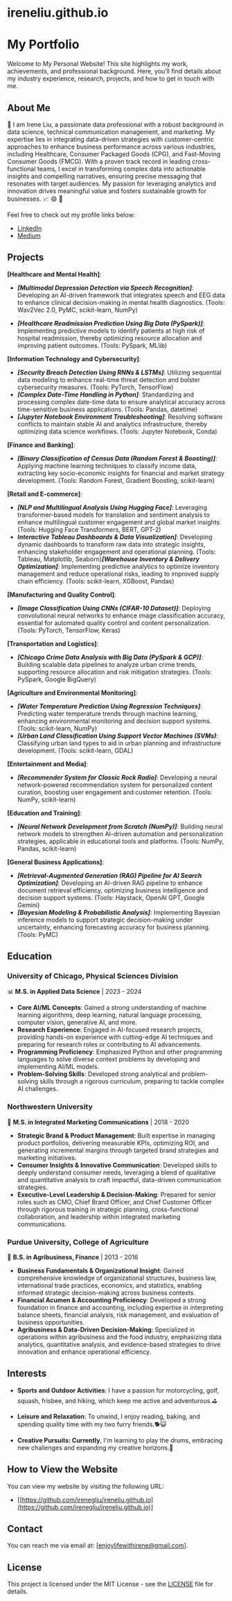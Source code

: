 # ireneliu.github.io
# My Portfolio

Welcome to My Personal Website! This site highlights my work, achievements, and professional background. Here, you’ll find details about my industry experience, research, projects, and how to get in touch with me.

## About Me

:wave: ​I am Irene Liu, a passionate data professional with a robust background in data science, technical communication management, and marketing. My expertise lies in integrating data-driven strategies with customer-centric approaches to enhance business performance across various industries, including Healthcare, Consumer Packaged Goods (CPG), and Fast-Moving Consumer Goods (FMCG). With a proven track record in leading cross-functional teams, I excel in transforming complex data into actionable insights and compelling narratives, ensuring precise messaging that resonates with target audiences. My passion for leveraging analytics and innovation drives meaningful value and fosters sustainable growth for businesses. :chart_with_upwards_trend: :smile: ​:tada:

Feel free to check out my profile links below:

- [LinkedIn](https://www.linkedin.com/in/irenegliu/)
- [Medium](https://medium.com/@enjoylifewithirene)

## Projects
  
**[Healthcare and Mental Health]**:

- ***[Multimodal Depression Detection via Speech Recognition]***: Developing an AI-driven framework that integrates speech and EEG data to enhance clinical decision-making in mental health diagnostics. ​(Tools: Wav2Vec 2.0, PyMC, scikit-learn, NumPy)

- ***[Healthcare Readmission Prediction Using Big Data (PySpark)]***: Implementing predictive models to identify patients at high risk of hospital readmission, thereby optimizing resource allocation and improving patient outcomes.​ (Tools: PySpark, MLlib)​

**[Information Technology and Cybersecurity]**:

- ***[Security Breach Detection Using RNNs & LSTMs]***: Utilizing sequential data modeling to enhance real-time threat detection and bolster cybersecurity measures.​ (Tools: PyTorch, TensorFlow)
- ***[Complex Date-Time Handling in Python]***: Standardizing and processing complex date-time data to ensure analytical accuracy across time-sensitive business applications. ​(Tools: Pandas, datetime)​
- ***[Jupyter Notebook Environment Troubleshooting]***: Resolving software conflicts to maintain stable AI and analytics infrastructure, thereby optimizing data science workflows.​ (Tools: Jupyter Notebook, Conda)​

**[Finance and Banking]**:

- ***[Binary Classification of Census Data (Random Forest & Boosting)]***: Applying machine learning techniques to classify income data, extracting key socio-economic insights for financial and market strategy development.​ (Tools: Random Forest, Gradient Boosting, scikit-learn)

**[Retail and E-commerce]**:

- ***[NLP and Multilingual Analysis Using Hugging Face]***: Leveraging transformer-based models for translation and sentiment analysis to enhance multilingual customer engagement and global market insights.​ (Tools: Hugging Face Transformers, BERT, GPT-2)​
- ***Interactive Tableau Dashboards & Data Visualization]***: Developing dynamic dashboards to transform raw data into strategic insights, enhancing stakeholder engagement and operational planning.​ (Tools: Tableau, Matplotlib, Seaborn)​
***[Warehouse Inventory & Delivery Optimization]***: Implementing predictive analytics to optimize inventory management and reduce operational risks, leading to improved supply chain efficiency.​ (Tools: scikit-learn, XGBoost, Pandas)​

**[Manufacturing and Quality Control]**:

- ***[Image Classification Using CNNs (CIFAR-10 Dataset)]***: Deploying convolutional neural networks to enhance image classification accuracy, essential for automated quality control and content personalization.​ (Tools: PyTorch, TensorFlow, Keras)​

**[Transportation and Logistics]**:

- ***[Chicago Crime Data Analysis with Big Data (PySpark & GCP)]***: Building scalable data pipelines to analyze urban crime trends, supporting resource allocation and risk mitigation strategies.​ (Tools: PySpark, Google BigQuery)​

**[Agriculture and Environmental Monitoring]**:

- ***[Water Temperature Prediction Using Regression Techniques]***: Predicting water temperature trends through machine learning, enhancing environmental monitoring and decision support systems.​(Tools: scikit-learn, NumPy)​
- ***[Urban Land Classification Using Support Vector Machines (SVMs)***: Classifying urban land types to aid in urban planning and infrastructure development.​ (Tools: scikit-learn, GDAL)​

**[Entertainment and Media]**:

- ***[Recommender System for Classic Rock Radio]***: Developing a neural network-powered recommendation system for personalized content curation, boosting user engagement and customer retention.​ (Tools: NumPy, scikit-learn)​

**[Education and Training]**:

- ***[Neural Network Development from Scratch (NumPy)]***: Building neural network models to strengthen AI-driven automation and personalization strategies, applicable in educational tools and platforms.​ (Tools: NumPy, Pandas, scikit-learn)​

**[General Business Applications]**:

- ***[Retrieval-Augmented Generation (RAG) Pipeline for AI Search Optimization]***: Developing an AI-driven RAG pipeline to enhance document retrieval efficiency, optimizing business intelligence and decision support systems.​ (Tools: Haystack, OpenAI GPT, Google Gemini) 
- ***[Bayesian Modeling & Probabilistic Analysis]***: Implementing Bayesian inference models to support strategic decision-making under uncertainty, enhancing forecasting accuracy for business planning. (Tools: PyMC)

## Education

### University of Chicago, Physical Sciences Division  
:bar_chart:  **M.S. in Applied Data Science** | 2023 - 2024  
- **Core AI/ML Concepts**: Gained a strong understanding of machine learning algorithms, deep learning, natural language processing, computer vision, generative AI, and more.  
- **Research Experience**: Engaged in AI-focused research projects, providing hands-on experience with cutting-edge AI techniques and preparing for research roles or contributing to AI advancements.  
- **Programming Proficiency**: Emphasized Python and other programming languages to solve diverse context problems by developing and implementing AI/ML models.  
- **Problem-Solving Skills**: Developed strong analytical and problem-solving skills through a rigorous curriculum, preparing to tackle complex AI challenges.

### Northwestern University  
:mega: **M.S. in Integrated Marketing Communications** | 2018 - 2020  
- **Strategic Brand & Product Management**: Built expertise in managing product portfolios, delivering measurable KPIs, optimizing ROI, and generating incremental margins through targeted brand strategies and marketing initiatives.
- **Consumer Insights & Innovative Communication**: Developed skills to deeply understand consumer needs, leveraging a blend of qualitative and quantitative analysis to craft impactful, data-driven communication strategies.
- **Executive-Level Leadership & Decision-Making**: Prepared for senior roles such as CMO, Chief Brand Officer, and Chief Customer Officer through rigorous training in strategic planning, cross-functional collaboration, and leadership within integrated marketing communications.

### Purdue University, College of Agriculture  
:briefcase: **B.S. in Agribusiness, Finance** | 2013 - 2016  
- **Business Fundamentals & Organizational Insight**: Gained comprehensive knowledge of organizational structures, business law, international trade practices, economics, and statistics, enabling informed strategic decision-making across business contexts.
- **Financial Acumen & Accounting Proficiency**: Developed a strong foundation in finance and accounting, including expertise in interpreting balance sheets, financial analysis, risk management, and evaluation of business opportunities.
- **Agribusiness & Data-Driven Decision-Making**: Specialized in operations within agribusiness and the food industry, emphasizing data analytics, quantitative analysis, and evidence-based strategies to drive innovation and enhance operational efficiency.

## Interests

- **Sports and Outdoor Activities**: I have a passion for motorcycling, golf, squash, frisbee, and hiking, which keep me active and adventurous.​:golf:​

- **Leisure and Relaxation**: To unwind, I enjoy reading, baking, and spending quality time with my two furry friends.:dog2::smiley_cat:​

- **Creative Pursuits: Currently**, I'm learning to play the drums, embracing new challenges and expanding my creative horizons.:drum:

## How to View the Website

You can view my website by visiting the following URL:

- [[https://github.com/irenegliu/ireneliu.github.io](https://github.com/irenegliu/ireneliu.github.io)]

## Contact

You can reach me via email at: [enjoylifewithirene@gmail.com].

## License

This project is licensed under the MIT License - see the [LICENSE](LICENSE) file for details.
